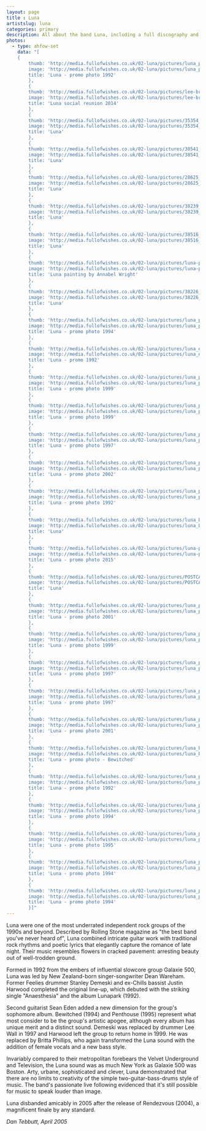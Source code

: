 ```yaml
---
layout: page
title : Luna
artistslug: luna
categories: primary
description: All about the band Luna, including a full discography and a collection of shows with photos and other memorabilia
photos: 
  - type: ahfow-set
    data: "[
    {
        thumb: 'http://media.fullofwishes.co.uk/02-luna/pictures/luna_promo92_thumb.jpg',
        image: 'http://media.fullofwishes.co.uk/02-luna/pictures/luna_promo92.jpg',
        title: 'Luna - promo photo 1992'
        },
        {
        thumb: 'http://media.fullofwishes.co.uk/02-luna/pictures/lee-britta-dean-sean-2014_thumb.jpg',
        image: 'http://media.fullofwishes.co.uk/02-luna/pictures/lee-britta-dean-sean-2014.jpg',
        title: 'Luna social reunion 2014'
        },
        {
        thumb: 'http://media.fullofwishes.co.uk/02-luna/pictures/35354_1446181207889_1633930988_1056985_780570_n_thumb.jpg',
        image: 'http://media.fullofwishes.co.uk/02-luna/pictures/35354_1446181207889_1633930988_1056985_780570_n.jpg',
        title: 'Luna'
        },
        {
        thumb: 'http://media.fullofwishes.co.uk/02-luna/pictures/38541_1447085230489_1633930988_1060547_6162587_n_thumb.jpg',
        image: 'http://media.fullofwishes.co.uk/02-luna/pictures/38541_1447085230489_1633930988_1060547_6162587_n.jpg',
        title: 'Luna'
        },
        {
        thumb: 'http://media.fullofwishes.co.uk/02-luna/pictures/28625_1387475220276_1633930988_904726_2099188_n_thumb.jpg',
        image: 'http://media.fullofwishes.co.uk/02-luna/pictures/28625_1387475220276_1633930988_904726_2099188_n.jpg',
        title: 'Luna'
        },
        {
        thumb: 'http://media.fullofwishes.co.uk/02-luna/pictures/38239_1446178447820_1633930988_1056973_4752682_n_thumb.jpg',
        image: 'http://media.fullofwishes.co.uk/02-luna/pictures/38239_1446178447820_1633930988_1056973_4752682_n.jpg',
        title: 'Luna'
        },
        {
        thumb: 'http://media.fullofwishes.co.uk/02-luna/pictures/38516_1446176607774_1633930988_1056967_135520_n_thumb.jpg',
        image: 'http://media.fullofwishes.co.uk/02-luna/pictures/38516_1446176607774_1633930988_1056967_135520_n.jpg',
        title: 'Luna'
        },
        {
        thumb: 'http://media.fullofwishes.co.uk/02-luna/pictures/luna-painting-by-annabel-wright_thumb.jpg',
        image: 'http://media.fullofwishes.co.uk/02-luna/pictures/luna-painting-by-annabel-wright.jpg',
        title: 'Luna painting by Annabel Wright'
        },
        {
        thumb: 'http://media.fullofwishes.co.uk/02-luna/pictures/38226_1446174327717_1633930988_1056957_5783667_n_thumb.jpg',
        image: 'http://media.fullofwishes.co.uk/02-luna/pictures/38226_1446174327717_1633930988_1056957_5783667_n.jpg',
        title: 'Luna'
        },
        {
        thumb: 'http://media.fullofwishes.co.uk/02-luna/pictures/luna_promo_1994_b_thumb.jpg',
        image: 'http://media.fullofwishes.co.uk/02-luna/pictures/luna_promo_1994_b.jpg',
        title: 'Luna - promo photo 1994'
        },
        {
        thumb: 'http://media.fullofwishes.co.uk/02-luna/pictures/luna_early_promo_thumb.jpg',
        image: 'http://media.fullofwishes.co.uk/02-luna/pictures/luna_early_promo.jpg',
        title: 'Luna - promo 1992'
        },
        {
        thumb: 'http://media.fullofwishes.co.uk/02-luna/pictures/luna_promo_1999_b_thumb.jpg',
        image: 'http://media.fullofwishes.co.uk/02-luna/pictures/luna_promo_1999_b.jpg',
        title: 'Luna - promo photo 1999'
        },
        {
        thumb: 'http://media.fullofwishes.co.uk/02-luna/pictures/luna_promo_1999_c_thumb.jpg',
        image: 'http://media.fullofwishes.co.uk/02-luna/pictures/luna_promo_1999_c.jpg',
        title: 'Luna - promo photo 1999'
        },
        {
        thumb: 'http://media.fullofwishes.co.uk/02-luna/pictures/luna_promo_1997_b_thumb.jpg',
        image: 'http://media.fullofwishes.co.uk/02-luna/pictures/luna_promo_1997_b.jpg',
        title: 'Luna - promo photo 1997'
        },
        {
        thumb: 'http://media.fullofwishes.co.uk/02-luna/pictures/luna_promo_2002_a_thumb.jpg',
        image: 'http://media.fullofwishes.co.uk/02-luna/pictures/luna_promo_2002_a.jpg',
        title: 'Luna - promo photo 2002'
        },
        {
        thumb: 'http://media.fullofwishes.co.uk/02-luna/pictures/luna_promo_1992_b_thumb.jpg',
        image: 'http://media.fullofwishes.co.uk/02-luna/pictures/luna_promo_1992_b.jpg',
        title: 'Luna - promo photo 1992'
        },
        {
        thumb: 'http://media.fullofwishes.co.uk/02-luna/pictures/luna_bewitched_portrait_01_thumb.jpg',
        image: 'http://media.fullofwishes.co.uk/02-luna/pictures/luna_bewitched_portrait_01.jpg',
        title: 'Luna'
        },
        {
        thumb: 'http://media.fullofwishes.co.uk/02-luna/pictures/luna-promo-2015-a_thumb.jpg',
        image: 'http://media.fullofwishes.co.uk/02-luna/pictures/luna-promo-2015-a.jpg',
        title: 'Luna - promo photo 2015'
        },
        {
        thumb: 'http://media.fullofwishes.co.uk/02-luna/pictures/POSTCARDS_004_thumb.jpg',
        image: 'http://media.fullofwishes.co.uk/02-luna/pictures/POSTCARDS_004.jpg',
        title: 'Luna'
        },
        {
        thumb: 'http://media.fullofwishes.co.uk/02-luna/pictures/luna_promo_2001_a_thumb.jpg',
        image: 'http://media.fullofwishes.co.uk/02-luna/pictures/luna_promo_2001_a.jpg',
        title: 'Luna - promo photo 2001'
        },
        {
        thumb: 'http://media.fullofwishes.co.uk/02-luna/pictures/luna_promo_1999_a_thumb.jpg',
        image: 'http://media.fullofwishes.co.uk/02-luna/pictures/luna_promo_1999_a.jpg',
        title: 'Luna - promo photo 1999'
        },
        {
        thumb: 'http://media.fullofwishes.co.uk/02-luna/pictures/luna_promo_1997_a_thumb.jpg',
        image: 'http://media.fullofwishes.co.uk/02-luna/pictures/luna_promo_1997_a.jpg',
        title: 'Luna - promo photo 1997'
        },
        {
        thumb: 'http://media.fullofwishes.co.uk/02-luna/pictures/luna_promo_1997_c_thumb.jpg',
        image: 'http://media.fullofwishes.co.uk/02-luna/pictures/luna_promo_1997_c.jpg',
        title: 'Luna - promo photo 1997'
        },
        {
        thumb: 'http://media.fullofwishes.co.uk/02-luna/pictures/luna_promo_2001_b_thumb.jpg',
        image: 'http://media.fullofwishes.co.uk/02-luna/pictures/luna_promo_2001_b.jpg',
        title: 'Luna - promo photo 2001'
        },
        {
        thumb: 'http://media.fullofwishes.co.uk/02-luna/pictures/luna_bewitched_promo_02_thumb.jpg',
        image: 'http://media.fullofwishes.co.uk/02-luna/pictures/luna_bewitched_promo_02.jpg',
        title: 'Luna - promo photo - Bewitched'
        },
        {
        thumb: 'http://media.fullofwishes.co.uk/02-luna/pictures/luna_promo_1992_c_thumb.jpg',
        image: 'http://media.fullofwishes.co.uk/02-luna/pictures/luna_promo_1992_c.jpg',
        title: 'Luna - promo photo 1992'
        },
        {
        thumb: 'http://media.fullofwishes.co.uk/02-luna/pictures/luna_promo_1994_d_thumb.jpg',
        image: 'http://media.fullofwishes.co.uk/02-luna/pictures/luna_promo_1994_d.jpg',
        title: 'Luna - promo photo 1994'
        },
        {
        thumb: 'http://media.fullofwishes.co.uk/02-luna/pictures/luna_promo_1995_a_thumb.jpg',
        image: 'http://media.fullofwishes.co.uk/02-luna/pictures/luna_promo_1995_a.jpg',
        title: 'Luna - promo photo 1995'
        },
        {
        thumb: 'http://media.fullofwishes.co.uk/02-luna/pictures/luna_promo_1994_a_thumb.jpg',
        image: 'http://media.fullofwishes.co.uk/02-luna/pictures/luna_promo_1994_a.jpg',
        title: 'Luna - promo photo 1994'
        },
        {
        thumb: 'http://media.fullofwishes.co.uk/02-luna/pictures/luna_promo_1994_c_thumb.jpg',
        image: 'http://media.fullofwishes.co.uk/02-luna/pictures/luna_promo_1994_c.jpg',
        title: 'Luna - promo photo 1994'
        }]"
---
```


Luna were one of the most underrated independent rock groups of the 1990s and beyond. Described by Rolling Stone magazine as "the best band you've never heard of", Luna combined intricate guitar work with traditional rock rhythms and poetic lyrics that elegantly capture the romance of late night. Their music resembles flowers in cracked pavement: arresting beauty out of well-trodden ground.

Formed in 1992 from the embers of influential slowcore group Galaxie 500, Luna was led by New Zealand-born singer-songwriter Dean Wareham. Former Feelies drummer Stanley Demeski and ex-Chills bassist Justin Harwood completed the original line-up, which debuted with the striking single "Anaesthesia" and the album Lunapark (1992).

Second guitarist Sean Eden added a new dimension for the group's sophomore album. Bewitched (1994) and Penthouse (1995) represent what most consider to be the group's artistic apogee, although every album has unique merit and a distinct sound. Demeski was replaced by drummer Lee Wall in 1997 and Harwood left the group to return home in 1999. He was replaced by Britta Phillips, who again transformed the Luna sound with the addition of female vocals and a new bass style.

Invariably compared to their metropolitan forebears the Velvet Underground and Television, the Luna sound was as much New York as Galaxie 500 was Boston. Arty, urbane, sophisticated and clever, Luna demonstrated that there are no limits to creativity of the simple two-guitar-bass-drums style of music. The band's passionate live following evidenced that it's still possible for music to speak louder than image.

Luna disbanded amicably in 2005 after the release of Rendezvous (2004), a magnificent finale by any standard.

_Dan Tebbutt, April 2005_